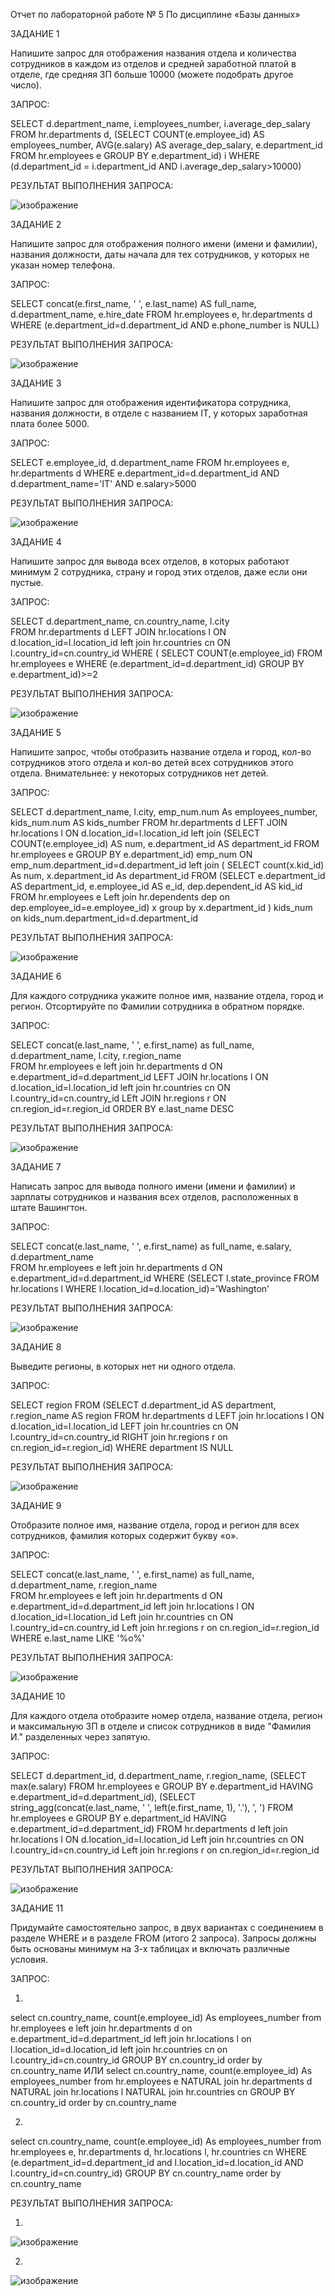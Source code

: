Отчет по лабораторной работе № 5
По дисциплине «Базы данных»

ЗАДАНИЕ 1

Напишите запрос для отображения названия отдела и количества сотрудников в каждом из отделов и средней заработной платой в отделе, где средняя ЗП больше 10000 (можете подобрать другое число).

ЗАПРОС:

SELECT d.department_name, i.employees_number, i.average_dep_salary 
FROM hr.departments d, (SELECT COUNT(e.employee_id) AS employees_number, AVG(e.salary) AS average_dep_salary, e.department_id FROM hr.employees e GROUP BY e.department_id) i 
WHERE (d.department_id = i.department_id AND i.average_dep_salary>10000)

РЕЗУЛЬТАТ ВЫПОЛНЕНИЯ ЗАПРОСА:

![изображение](https://github.com/user-attachments/assets/bc1243c7-7379-4a79-8248-356ceb2be620)

ЗАДАНИЕ 2

Напишите запрос для отображения полного имени (имени и фамилии), названия должности, даты начала для тех сотрудников, у которых не указан номер телефона.

ЗАПРОС:

SELECT concat(e.first_name, ' ', e.last_name) AS full_name, d.department_name, e.hire_date
FROM hr.employees e, hr.departments d
WHERE (e.department_id=d.department_id AND e.phone_number is NULL)

РЕЗУЛЬТАТ ВЫПОЛНЕНИЯ ЗАПРОСА:

![изображение](https://github.com/user-attachments/assets/5f976920-816b-4c5b-98df-1c7b31acf5eb)

ЗАДАНИЕ 3

Напишите запрос для отображения идентификатора сотрудника, названия должности, в отделе с названием IT, у которых заработная плата более 5000.

ЗАПРОС:

SELECT e.employee_id, d.department_name FROM hr.employees e, hr.departments d WHERE e.department_id=d.department_id AND d.department_name='IT' AND e.salary>5000

РЕЗУЛЬТАТ ВЫПОЛНЕНИЯ ЗАПРОСА:

![изображение](https://github.com/user-attachments/assets/88bf9975-eee0-4b0a-b0a1-784a94c4f2b1)

ЗАДАНИЕ 4

Напишите запрос для вывода всех отделов, в которых работают минимум 2 сотрудника, страну и город этих отделов, даже если они пустые.

ЗАПРОС:

SELECT d.department_name, cn.country_name, l.city   
FROM hr.departments d
	LEFT JOIN hr.locations l
	ON d.location_id=l.location_id
	left join hr.countries cn
	ON l.country_id=cn.country_id
WHERE (
	SELECT COUNT(e.employee_id)
	FROM hr.employees e
	WHERE (e.department_id=d.department_id)
	GROUP BY e.department_id)>=2
 
РЕЗУЛЬТАТ ВЫПОЛНЕНИЯ ЗАПРОСА:

![изображение](https://github.com/user-attachments/assets/ce7eec1e-92af-4be8-bab5-73c54d3164de)

ЗАДАНИЕ 5

Напишите запрос, чтобы отобразить название отдела и город, кол-во сотрудников этого отдела и кол-во детей всех сотрудников этого отдела. Внимательнее: у некоторых сотрудников нет детей.

ЗАПРОС:

SELECT d.department_name, l.city, emp_num.num As employees_number, kids_num.num AS kids_number
FROM hr.departments d
	LEFT JOIN hr.locations l
	ON d.location_id=l.location_id
	left join (SELECT COUNT(e.employee_id) AS num, e.department_id AS department_id FROM hr.employees e GROUP BY e.department_id) emp_num
	ON emp_num.department_id=d.department_id
	left join (
     	SELECT count(x.kid_id) As num, x.department_id As department_id
    	FROM (SELECT e.department_id AS department_id, e.employee_id AS e_id, dep.dependent_id AS kid_id
             	FROM hr.employees e
              	Left join hr.dependents dep
            	on dep.employee_id=e.employee_id) x
    	group by x.department_id
	) kids_num
 	on kids_num.department_id=d.department_id
  
РЕЗУЛЬТАТ ВЫПОЛНЕНИЯ ЗАПРОСА:

![изображение](https://github.com/user-attachments/assets/75783f9a-41d5-4fe5-b86a-ceafc94cfc8b)

ЗАДАНИЕ 6

Для каждого сотрудника укажите полное имя, название отдела, город и регион. Отсортируйте по Фамилии сотрудника в обратном порядке.

ЗАПРОС:

SELECT concat(e.last_name, ' ', e.first_name) as full_name, d.department_name, l.city, r.region_name   
FROM hr.employees e
	left join hr.departments d
	ON e.department_id=d.department_id
	LEFT JOIN hr.locations l
	ON d.location_id=l.location_id
	left join hr.countries cn
	ON l.country_id=cn.country_id
	LEft JOIN hr.regions r
	ON cn.region_id=r.region_id
ORDER BY e.last_name DESC

РЕЗУЛЬТАТ ВЫПОЛНЕНИЯ ЗАПРОСА:

![изображение](https://github.com/user-attachments/assets/bf678862-5cb0-43c4-a456-5ba8c2a768fe)

ЗАДАНИЕ 7

Написать запрос для вывода полного имени (имени и фамилии) и зарплаты сотрудников и названия всех отделов, расположенных в штате Вашингтон.

ЗАПРОС:

SELECT concat(e.last_name, ' ', e.first_name) as full_name, e.salary, d.department_name   
FROM hr.employees e
	left join hr.departments d
	ON e.department_id=d.department_id
WHERE (SELECT l.state_province FROM hr.locations l WHERE l.location_id=d.location_id)='Washington'

РЕЗУЛЬТАТ ВЫПОЛНЕНИЯ ЗАПРОСА:

![изображение](https://github.com/user-attachments/assets/4596e2d4-fa1c-4c50-a6f7-545b64ddfafb)

ЗАДАНИЕ 8

Выведите регионы, в которых нет ни одного отдела.

ЗАПРОС:

SELECT region
FROM (SELECT d.department_id AS department, r.region_name AS region
  FROM hr.departments d
  	LEFT join hr.locations l
  	ON d.location_id=l.location_id
  	LEFT join hr.countries cn
  	ON l.country_id=cn.country_id
  	RIGHT join hr.regions r
  	on cn.region_id=r.region_id)
WHERE department IS NULL

РЕЗУЛЬТАТ ВЫПОЛНЕНИЯ ЗАПРОСА:

![изображение](https://github.com/user-attachments/assets/0b1d6920-da30-407c-a428-d4f04093d823)

ЗАДАНИЕ 9

Отобразите полное имя, название отдела, город и регион для всех сотрудников, фамилия которых содержит букву «o».

ЗАПРОС:

SELECT concat(e.last_name, ' ', e.first_name) as full_name, d.department_name, r.region_name   
FROM hr.employees e
	left join hr.departments d
	ON e.department_id=d.department_id
	left join hr.locations l
	ON d.location_id=l.location_id
	Left join hr.countries cn
	ON l.country_id=cn.country_id
	Left join hr.regions r
	on cn.region_id=r.region_id
WHERE e.last_name LIKE '%o%'

РЕЗУЛЬТАТ ВЫПОЛНЕНИЯ ЗАПРОСА:

![изображение](https://github.com/user-attachments/assets/75ae952c-1a33-45b2-a051-51ed12bb5615)

ЗАДАНИЕ 10

Для каждого отдела отобразите номер отдела, название отдела, регион и максимальную ЗП в отделе и список сотрудников в виде "Фамилия И." разделенных через запятую.

ЗАПРОС:

SELECT d.department_id, d.department_name, r.region_name, (SELECT max(e.salary) FROM hr.employees e GROUP BY e.department_id HAVING e.department_id=d.department_id),
(SELECT string_agg(concat(e.last_name, ' ', left(e.first_name, 1), '.'), ', ') FROM hr.employees e GROUP BY e.department_id HAVING e.department_id=d.department_id)
FROM hr.departments d
	left join hr.locations l
	ON d.location_id=l.location_id
	Left join hr.countries cn
	ON l.country_id=cn.country_id
	Left join hr.regions r
	on cn.region_id=r.region_id
 
РЕЗУЛЬТАТ ВЫПОЛНЕНИЯ ЗАПРОСА:

![изображение](https://github.com/user-attachments/assets/2b631f13-05ab-4950-b757-de127b375d94)

ЗАДАНИЕ 11

Придумайте самостоятельно запрос, в двух вариантах с соединением в разделе WHERE и в разделе FROM (итого 2 запроса). Запросы должны быть основаны минимум на 3-х таблицах и включать различные условия.

ЗАПРОС:

1. 
select cn.country_name, count(e.employee_id) As employees_number
from hr.employees e
	left join hr.departments d
	on e.department_id=d.department_id
	left join hr.locations l
	on l.location_id=d.location_id
	left join hr.countries cn
	on l.country_id=cn.country_id
GROUP BY cn.country_id
order by cn.country_name
ИЛИ
select cn.country_name, count(e.employee_id) As employees_number
from hr.employees e
	NATURAL join hr.departments d
	NATURAL join hr.locations l
	NATURAL join hr.countries cn
GROUP BY cn.country_id
order by cn.country_name

2.  
select cn.country_name, count(e.employee_id) As employees_number
from hr.employees e, hr.departments d, hr.locations l, hr.countries cn
WHERE (e.department_id=d.department_id and l.location_id=d.location_id AND l.country_id=cn.country_id)
GROUP BY cn.country_name
order by cn.country_name

РЕЗУЛЬТАТ ВЫПОЛНЕНИЯ ЗАПРОСА:

1.
![изображение](https://github.com/user-attachments/assets/3ab39f26-9269-412f-8e89-3711c3f86793)

2.

![изображение](https://github.com/user-attachments/assets/d226642e-ac45-4eff-a97b-739bbccec3fc)
